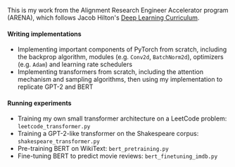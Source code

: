 This is my work from the Alignment Research Engineer Accelerator program (ARENA), which follows Jacob Hilton's [Deep Learning Curriculum](https://github.com/jacobhilton/deep_learning_curriculum).

#### Writing implementations
- Implementing important components of PyTorch from scratch, including the backprop algorithm, modules (e.g. `Conv2d`, `BatchNorm2d`), optimizers (e.g. `Adam`) and learning rate schedulers
- Implementing transformers from scratch, including the attention mechanism and sampling algorithms, then using my implementation to replicate GPT-2 and BERT

#### Running experiments
- Training my own small transformer architecture on a LeetCode problem: `leetcode_transformer.py`
- Training a GPT-2-like transformer on the Shakespeare corpus: `shakespeare_transformer.py`
- Pre-training BERT on WikiText: `bert_pretraining.py`
- Fine-tuning BERT to predict movie reviews: `bert_finetuning_imdb.py`
